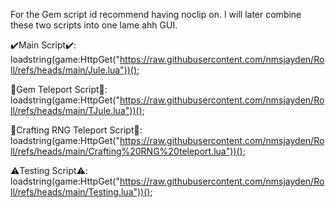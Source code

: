 For the Gem script id recommend having noclip on. I will later combine these two scripts into one lame ahh GUI.

✔️Main Script✔️:     
loadstring(game:HttpGet("https://raw.githubusercontent.com/nmsjayden/Roll/refs/heads/main/Jule.lua"))();


💎Gem Teleport Script💎:     
loadstring(game:HttpGet("https://raw.githubusercontent.com/nmsjayden/Roll/refs/heads/main/TJule.lua"))();


🦃Crafting RNG Teleport Script🦃:
loadstring(game:HttpGet("https://raw.githubusercontent.com/nmsjayden/Roll/refs/heads/main/Crafting%20RNG%20teleport.lua"))();


⚠️Testing Script⚠️:     
loadstring(game:HttpGet("https://raw.githubusercontent.com/nmsjayden/Roll/refs/heads/main/Testing.lua"))();
